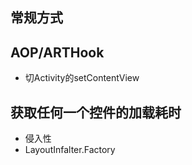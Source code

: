 ## 常规方式

## AOP/ARTHook

- 切Activity的setContentView

## 获取任何一个控件的加载耗时

- 侵入性
- LayoutInfalter.Factory

